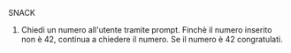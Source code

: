 

SNACK

1) Chiedi un numero all'utente tramite prompt. Finchè il numero inserito non è 42, continua a chiedere il numero. Se il numero è 42 congratulati.

